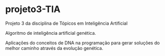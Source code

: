 # projeto3-TIA
Projeto 3 da disciplina de Tópicos em Inteligência Artificial

Algoritmo de inteligência artificial genética.

Aplicações do conceitos de DNA na programação para gerar soluções do melhor caminho através da evolução genética.
